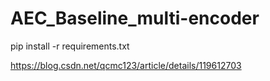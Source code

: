 # AEC_Baseline_multi-encoder

pip install -r requirements.txt


https://blog.csdn.net/qcmc123/article/details/119612703